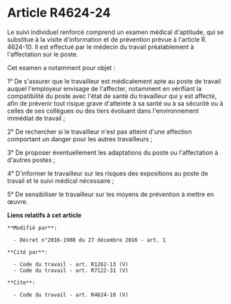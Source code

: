 # Article R4624-24

Le suivi individuel renforcé comprend un examen médical d'aptitude, qui se substitue à la visite d'information et de
prévention prévue à l'article R. 4624-10. Il est effectué par le médecin du travail préalablement à l'affectation sur le
poste. 

Cet examen a notamment pour objet : 

1° De s'assurer que le travailleur est médicalement apte au poste de travail auquel l'employeur envisage de l'affecter,
notamment en vérifiant la compatibilité du poste avec l'état de santé du travailleur qui y est affecté, afin de prévenir tout
risque grave d'atteinte à sa santé ou à sa sécurité ou à celles de ses collègues ou des tiers évoluant dans l'environnement
immédiat de travail ; 

2° De rechercher si le travailleur n'est pas atteint d'une affection comportant un danger pour les autres travailleurs ; 

3° De proposer éventuellement les adaptations du poste ou l'affectation à d'autres postes ; 

4° D'informer le travailleur sur les risques des expositions au poste de travail et le suivi médical nécessaire ; 

5° De sensibiliser le travailleur sur les moyens de prévention à mettre en œuvre.

**Liens relatifs à cet article**

	**Modifié par**:

	  - Décret n°2016-1908 du 27 décembre 2016 - art. 1

	**Cité par**:

	  - Code du travail - art. R1262-13 (V)
	  - Code du travail - art. R7122-31 (V)

	**Cite**:

	  - Code du travail - art. R4624-10 (V)
